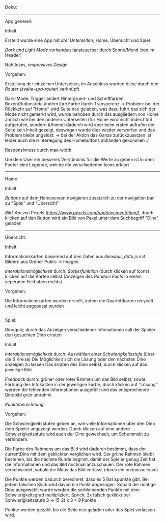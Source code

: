 Doku:

________________________________________________________________________________________________________________

App generell:

Inhalt:

Erstellt wurde eine App mit *drei Unterseiten*; Home, Übersicht und Spiel

*Dark und Light Mode* vorhanden (ansteuerbar durch Sonne/Mond Icon im Header)

Nahtloses, *responsives Design* 



Vorgehen:

Erstellung der einzelnen Unterseiten, im Anschluss wurden diese durch den *Router (svelte-spa-router)* verknüpft

Dark-Mode: Trigger ändert Hintergrund- und Schriftfarben, Boxen/Buttons/etc ändern ihre Farbe durch Transperenz
-> Problem: bei der Rückkehr auf "Home" wird Seite neu geladen, was dazu führt das sich der Mode nicht gemerkt wird,
wurde behoben durch das ausgliedern von Home ähnlich wie bei den anderen Unterseiten (für Home wird nicht index.html
aufgerufen, sondern #/home) dadurch wird aber beim ersten aufrufen der Seite kein Inhalt gezeigt, deswegen wurde
dies wieder verworfen und das Problem bleibt ungelöst.
-> bei der Aktion das Ganze zurückzusetzen ist leider auch die Hinterlegung des Homebuttons abhanden gekommen :/

Responsivness durch max-width 

Um dem User ein besseres Verständnis für die Werte zu geben ist in dem Footer eine Legende, welche die verschiedenen 
Icons erklärt

________________________________________________________________________________________________________________

Home:

Inhalt:

*Buttons* auf dem Homescreen navigieren zusätzlich zu der navigation bar zu "Spiel" und "Übersicht"

*Bild-Api* von Pexels *(https://www.pexels.com/api/documentation/)*, durch klicken auf den Button wird ein Bild 
von Pexel unter dem Suchbegriff "Dino" geladen

________________________________________________________________________________________________________________

Übersicht:

Inhalt:

Informationskarten basierend auf den Daten aus *dinosaur_data.js* mit Bildern aus Ordner Public -> Images

*Interaktionsmöglichkeit* durch:
*Sortierfunktion* (durch klicken auf Icons) 
klicken auf die Karten selbst (Anzeigen des *Random Facts* in einem seperaten Feld oben rechts)


Vorgehen: 

Die Informationskarten wurden erstellt, indem die Quartettkarten recycelt und leicht angepasst wurden

________________________________________________________________________________________________________________

Spiel:

Dinoquiz; durch das Anzeigen verschiedener Infomationen soll der Spieler den gesuchten Dino erraten


Inhalt:

*Interaktionsmöglichkeit* durch:
Auswählen einer *Schwierigkeitsstufe* (über die 6 Kreise)
Die Möglichkeit sich die Lösung oder den nächsten Dino anzeigen zu lassen
Das erraten des Dino selbst, durch klicken auf das jeweilige Bild

*Feedback* durch:
grüner oder roter Rahmen um das Bild selbst, sowie Färbung des Infokasten in der jeweiligen Farbe,
durch klicken auf "Lösung" werden die fehlenden Informationen ausgefüllt und das entsprechende Dinobild grün 
umrahmt

*Punkteberechnung* 


Vorgehen:

Die Schwierigkeitsstufen geben an, wie viele Informationen über den Dino dem Spieler angezeigt werden. Durch 
klicken auf eine andere Schwierigkeitsstufe wird auch der Dino gewechselt, um Schummeln zu verhindern.

Die Farbe des Rahmens um das Bild wird dadurch bestimmt, dass der currentDino mit dem geklickten verglichen wird. 
Der grüne Rahmen bleibt bestehen, bis die nächste Runde beginnt, damit der Spieler genug Zeit hat die Informationen 
und das Bild nochmal anzuschauen. Der rote Rahmen verschwindet, sobald die Maus das Bild verlässt (durch ein 
on:mouseleave)

Die Punkte werden dadurch berechnet, dass es 5 Basispunkte gibt. Bei jedem falschen Klick wird davon ein Punkt 
abgezogen. Sobald der richtige Dino ausgewählt wurde werden die verbleibenden Punkte mit dem Schwierigkeitsgrad 
multipliziert.
Sprich; 2x falsch geklickt bei Schwierigkeitsstufe 3 -> (5-2) x 3 = 9 Punkte

Punkte werden gezählt bis die Seite neu geladen oder das Spiel verlassen wird.







